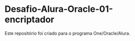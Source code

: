 # Desafio-Alura-Oracle-01-encriptador
Este repositório foi criado para  o programa One/Oracle/Alura.
